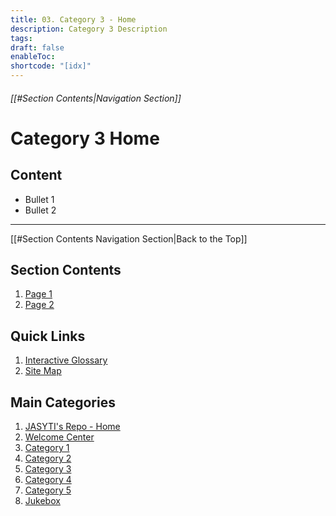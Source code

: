 ```yaml
---
title: 03. Category 3 - Home
description: Category 3 Description
tags:
draft: false
enableToc:
shortcode: "[idx]"
---
```

###### [[#Section Contents|Navigation Section]]
# Category 3 Home

## Content
- Bullet 1
- Bullet 2

---
[[#Section Contents Navigation Section|Back to the Top]]
## Section Contents
1. [Page 1](03-category-3/content-page-1.md)
2. [Page 2](03-category-3/content-page-2.md)
## Quick Links
1. [Interactive Glossary](00-welcome/9-glossary.md)
2. [Site Map](00-welcome/10-site-map.md)
##  Main Categories
1. [JASYTI's Repo - Home](index.md)
2. [Welcome Center](00-welcome/index.md)
3. [Category 1](01-category-1/index.md)
4. [Category 2](02-category-2/index.md)
5. [Category 3](03-category-3/index.md)
6. [Category 4](04-category-4/index.md)
7. [Category 5](05-category-5/index.md)
8. [Jukebox](10-jukebox/Index.md)
